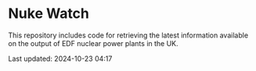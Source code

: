 # Nuke Watch

This repository includes code for retrieving the latest information available on the output of EDF nuclear power plants in the UK.

Last updated: 2024-10-23 04:17